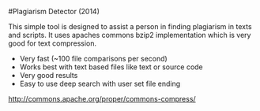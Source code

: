 #Plagiarism Detector (2014)

This simple tool is designed to assist a person in finding plagiarism in texts and scripts. It uses apaches commons bzip2 implementation which is very good for text compression.

- Very fast (~100 file comparisons per second)
- Works best with text based files like text or source code
- Very good results
- Easy to use deep search with user set file ending

http://commons.apache.org/proper/commons-compress/
